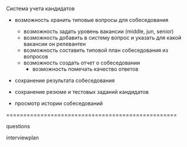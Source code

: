 Система учета кандидатов
 - возможность хранить типовые вопросы для собеседования
   - возможность задать уровень вакансии (middle, jun, senior)
   - возможность добавить в систему вопрос и указать для какой вакансии он релевантен
   - возможность составить типовой план собеседования из вопросов
   - возможность создать отчет о собеседовании
     - возможность помечать качество ответов
   

 - сохранение результата собеседования
 - сохранение резюме и тестовых заданий кандидатов
 - просмотр истории собеседований

==================================================

questions

interviewplan
